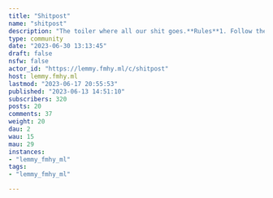 ```yaml
---
title: "Shitpost" 
name: "shitpost"
description: "The toiler where all our shit goes.**Rules**1. Follow the instance policy, found from the sidebar on homepage (just like how you found this)2. No NSFW, loli, etc, allowed. Keep it funny but clean."
type: community
date: "2023-06-30 13:13:45"
draft: false
nsfw: false
actor_id: "https://lemmy.fmhy.ml/c/shitpost"
host: lemmy.fmhy.ml
lastmod: "2023-06-17 20:55:53"
published: "2023-06-13 14:51:10"
subscribers: 320
posts: 20
comments: 37
weight: 20
dau: 2
wau: 15
mau: 29
instances:
- "lemmy_fmhy_ml"
tags: 
- "lemmy_fmhy_ml"

---
```

